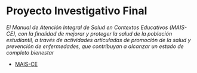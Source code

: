 # **Proyecto Investigativo Final**

*El Manual de Atención Integral de Salud en Contextos
Educativos (MAIS-CE), con la finalidad de mejorar y proteger la salud de la
población estudiantil, a través de actividades articuladas de promoción de la
salud y prevención de enfermedades, que contribuyan a alcanzar un estado de
completo bienestar* 

- [MAIS-CE](Propuesta) 
